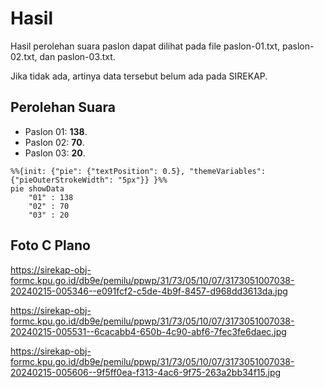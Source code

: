 # Hasil

Hasil perolehan suara paslon dapat dilihat pada file paslon-01.txt, paslon-02.txt, dan paslon-03.txt.

Jika tidak ada, artinya data tersebut belum ada pada SIREKAP.

## Perolehan Suara

 * Paslon 01: **138**.
 * Paslon 02: **70**.
 * Paslon 03: **20**.

```mermaid
%%{init: {"pie": {"textPosition": 0.5}, "themeVariables": {"pieOuterStrokeWidth": "5px"}} }%%
pie showData
    "01" : 138
    "02" : 70
    "03" : 20
```
## Foto C Plano

https://sirekap-obj-formc.kpu.go.id/db9e/pemilu/ppwp/31/73/05/10/07/3173051007038-20240215-005346--e091fcf2-c5de-4b9f-8457-d968dd3613da.jpg

https://sirekap-obj-formc.kpu.go.id/db9e/pemilu/ppwp/31/73/05/10/07/3173051007038-20240215-005531--6cacabb4-650b-4c90-abf6-7fec3fe6daec.jpg

https://sirekap-obj-formc.kpu.go.id/db9e/pemilu/ppwp/31/73/05/10/07/3173051007038-20240215-005606--9f5ff0ea-f313-4ac6-9f75-263a2bb34f15.jpg
